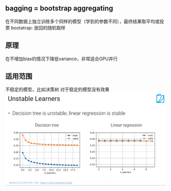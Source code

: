 ## bagging = bootstrap aggregating
在不同数据上独立训练多个同样的模型（学到的参数不同），最终结果取平均或投票
bootatrap: 放回的随机取样
## 原理
在不增加bias的情况下降低variance，非常适合GPU并行
## 适用范围
不稳定的模型，比如决策树
对于稳定的模型没有效果
![alt](../pic/chapter_model_combination/bagging.png)